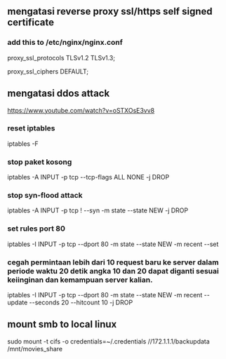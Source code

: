 ## mengatasi reverse proxy ssl/https self signed certificate
### add this to /etc/nginx/nginx.conf
proxy_ssl_protocols TLSv1.2 TLSv1.3;

proxy_ssl_ciphers DEFAULT;


## mengatasi ddos attack
https://www.youtube.com/watch?v=oSTXOsE3vv8

### reset iptables
iptables -F

### stop paket kosong
iptables -A INPUT -p tcp --tcp-flags ALL NONE -j DROP

### stop syn-flood attack
iptables -A INPUT -p tcp ! --syn -m state --state NEW -j DROP

### set rules port 80
iptables -I INPUT -p tcp --dport 80 -m state --state NEW -m recent --set

### cegah permintaan lebih dari 10 request baru ke server dalam periode waktu 20 detik angka 10 dan 20 dapat diganti sesuai keiinginan dan kemampuan server kalian.
iptables -I INPUT -p tcp --dport 80 -m state --state NEW -m recent --update --seconds 20 --hitcount 10 -j DROP

## mount smb to local linux
sudo mount -t cifs -o credentials=~/.credentials //172.1.1.1/backupdata /mnt/movies_share
